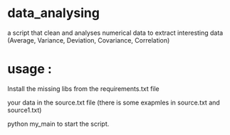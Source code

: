 # data_analysing
a script that clean and analyses numerical data 
to extract interesting data (Average, Variance, Deviation, Covariance, Correlation)

# usage : 
Install the missing libs from the requirements.txt file

your data in the source.txt file (there is some exapmles in source.txt and source1.txt)

python my_main to start the script.
